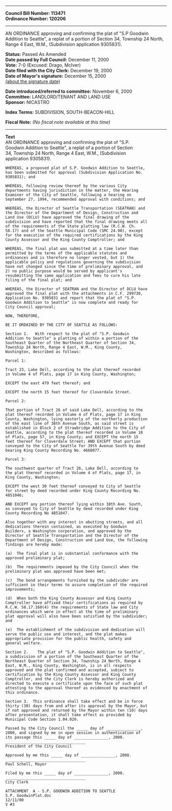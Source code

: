 * * * * *  
  
**Council Bill Number: [](#h0)[](#h2)113471**   
**Ordinance Number: 120206**  
  
* * * * *  
  
AN ORDINANCE approving and confirming the plat of "S.P Goodwin Addition to Seattle", a replat of a portion of Section 34, Township 24 North, Range 4 East, W.M., (Subdivision application 9305831).  
  
**Status:** Passed As Amended   
**Date passed by Full Council:** December 11, 2000   
**Vote:** 7-0 (Excused: Drago, McIver)   
**Date filed with the City Clerk:** December 19, 2000   
**Date of Mayor's signature:** December 15, 2000   
[(about the signature date)](/~public/approvaldate.htm)   
  
  
**Date introduced/referred to committee:** November 6, 2000   
**Committee:** LANDLORD/TENANT AND LAND USE   
**Sponsor:** NICASTRO   
  
**Index Terms:** SUBDIVISION, SOUTH-BEACON-HILL  
  
**Fiscal Note:** *(No fiscal note available at this time)*  
  
* * * * *  
  
**Text**  
    AN ORDINANCE approving and confirming the plat of "S.P.  
    Goodwin Addition to Seattle", a replat of a portion of Section  
    34, Township 24 North, Range 4 East, W.M., (Subdivision  
    application 9305831).  
  
    WHEREAS, a proposed plat of S.P. Goodwin Addition to Seattle,  
    has been submitted for approval (Subdivision Application No.  
    9305831); and  
  
    WHEREAS, following review thereof by the various City  
    departments having jurisdiction in the matter, the Hearing  
    Examiner of the City of Seattle, following a hearing on  
    September 27, 1994, recommended approval with conditions; and  
  
    WHEREAS, the Director of Seattle Transportation (SEATRAN) and  
    the Director of the Department of Design, Construction and  
    Land Use (DCLU) have approved the final drawing of the  
    subdivision and have reported that the final drawing meets all  
    of the requirements of the State platting law (R.C.W. Ch.  
    58.17) and of the Seattle Municipal Code (SMC 24.98), except  
    for the execution of the required certifications by the King  
    County Assessor and the King County Comptroller; and  
  
    WHEREAS, the final plat was submitted at a time later than  
    permitted by the terms of the applicable statutes and  
    ordinances and is therefore no longer vested, but 1) the  
    applicable policy and regulations governing the subdivision  
    have not changed since the time of preliminary approval, and  
    2) no public purpose would be served by applicant's  
    resubmitting the same application and fees to cure his late  
    filing of the final plat; and  
  
    WHEREAS, the Director of SEATRAN and the Director of DCLU have  
    approved the final plat with the attachments in C.F. 299730,  
    Application No. 9305831 and report that the plat of "S.P.  
    Goodwin Addition to Seattle" is now complete and ready for  
    City Council approval;  
  
    NOW, THEREFORE,  
  
    BE IT ORDAINED BY THE CITY OF SEATTLE AS FOLLOWS:  
  
    Section 1.   With respect to the plat of "S.P. Goodwin  
    Addition to Seattle" a platting of within a portion of the  
    Southeast Quarter of the Northeast Quarter of Section 34,  
    Township 24 North, Range 4 East, W.M., King County,  
    Washington, described as follows:  
  
    Parcel 1:  
  
    Tract 23, Lake Dell, according to the plat thereof recorded  
    in Volume 4 of Plats, page 17 in King County, Washington;  
  
    EXCEPT the east 479 feet thereof; and  
  
    EXCEPT the north 15 feet thereof for Cloverdale Street.  
  
    Parcel 2:  
  
    That portion of Tract 26 of said Lake Dell, according to the  
    plat thereof recorded in Volume 4 of Plats, page 17 in King  
    County, Washington, lying easterly of the northerly production  
    of the east line of 38th Avenue South, as said street is  
    established in Block 2 of Strawbridge Addition to the City of  
    Seattle, according to the plat thereof recorded in Volume 18  
    of Plats, page 57, in King County; and EXCEPT the north 15  
    feet thereof for Cloverdale Street; AND EXCEPT that portion  
    conveyed to the City of Seattle for 39th Avenue South by deed  
    bearing King County Recording No. 4668077.  
  
    Parcel 3:  
  
    The southwest quarter of Tract 26, Lake Dell, according to  
    the plat thereof recorded in Volume 4 of Plats, page 17, in  
    King County, Washington;  
  
    EXCEPT the west 30 feet thereof conveyed to City of Seattle  
    for street by deed recorded under King County Recording No.  
    4851046;  
  
    AND EXCEPT any portion thereof lying within 38th Ave. South,  
    as conveyed to City of Seattle by deed recorded under King  
    County Recording No 4851047.  
  
    Also together with any interest in abutting streets, and all  
    dedications therein contained, as executed by Goodwin  
    Builders, a Washington corporation, and approved by the  
    Director of Seattle Transportation and the Director of the  
    Department of Design, Construction and Land Use, the following  
    findings are hereby made:  
  
    (a)  The final plat is in substantial conformance with the  
    approved preliminary plat;  
  
    (b)  The requirements imposed by the City Council when the  
    preliminary plat was approved have been met;  
  
    (c)  The bond arrangements furnished by the subdivider are  
    sufficient in their terms to assure completion of the required  
    improvements;  
  
    (d)  When both the King County Assessor and King County  
    Comptroller have affixed their certifications as required by  
    R.C.W. 58.17.160(4) the requirements of State law and City  
    ordinances which were in effect at the time of preliminary  
    plat approval will also have been satisfied by the subdivider;  
    and  
  
    (e)  The establishment of the subdivision and dedication will  
    serve the public use and interest, and the plat makes  
    appropriate provision for the public health, safety and  
    general welfare.  
  
    Section 2.    The plat of "S.P. Goodwin Addition to Seattle",  
    a subdivision of a portion of the Southeast Quarter of the  
    Northeast Quarter of Section 34, Township 24 North, Range 4  
    East, W.M., King County, Washington, is in all respects  
    approved and the plat confirmed and accepted, subject to  
    certification by the King County Assessor and King County  
    Comptroller, and the City Clerk is hereby authorized and  
    directed to execute a certificate upon the face of such plat  
    attesting to the approval thereof as evidenced by enactment of  
    this ordinance.  
  
    Section 3.  This ordinance shall take effect and be in force  
    thirty (30) days from and after its approval by the Mayor, but  
    if not approved and returned by the Mayor within ten (10) days  
    after presentation, it shall take effect as provided by  
    Municipal Code Section 1.04.020.  
  
    Passed by the City Council the _____ day of _______________,  
    2000, and signed by me in open session in authentication of  
    its passage this _____ day of _______________, 2000.  
    ___________________________________  
    President of the City Council  
  
    Approved by me this _____ day of _______________, 2000.  
    ___________________________________  
    Paul Schell, Mayor  
  
    Filed by me this _____ day of _______________, 2000.  
    ___________________________________  
    City Clerk  
  
    ATTACHMENT  A - S.P. GOODWIN ADDITION TO SEATTLE  
    S.P. GoodwinPlat.doc  
    12/11/00  
    V #3  

